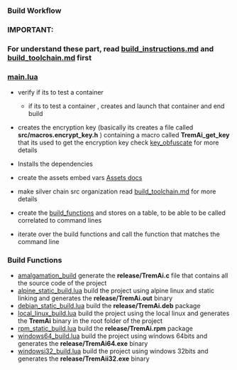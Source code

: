 ### Build Workflow
### IMPORTANT:
### For understand these part, read [build_instructions.md](/docs/build_instructions.md) and [build_toolchain.md](/docs/build_toolchain.md) first

### [main.lua](/build/main.lua)
- verify if its to test a container 
  - if its to test a container , creates and launch that container and end build

- creates the encryption key (basically its creates a file called **src/macros.encrypt_key.h** ) containing 
  a macro called **TremAi_get_key** that its used to get the encryption key 
  check [key_obfuscate](https://github.com/OUIsolutions/key_obfuscate) for more details
  
- Installs the dependencies
- create the assets embed vars [Assets docs](/assets/docs/assets_embed_vars.md)
- make silver chain src organization read [build_toolchain.md](/assets/docs/build_toolchain.md) for more details
- create the [build_functions](/build/build_funcs.lua) and stores on a table, to be able to be called correlated to command lines
- iterate over the build functions and call the function that matches the command line

### Build Functions

- [amalgamation_build](/build/build/amalgamation_build.lua) generate the **release/TremAi.c** file that contains all the source code of the project
- [alpine_static_build.lua](/build/build/alpine_static_build.lua) build the project using alpine linux and static linking and generates the **release/TremAi.out** binary
- [debian_static_build.lua](/build/build/debian_static_build.lua) build the **release/TremAi.deb** package
- [local_linux_build.lua](/build/build/local_linux_build.lua) build the project using the local linux and generates the **TremAi** binary in the root folder of the project
- [rpm_static_build.lua](/build/build/rpm_static_build.lua) build the **release/TremAi.rpm** package
- [windows64_build.lua](/build/build/windows64_build.lua) build the project using windows 64bits and generates the **release/TremAi64.exe** binary
- [windowsi32_build.lua](/build/build/windowsi32_build.lua) build the project using windows 32bits and generates the **release/TremAii32.exe** binary